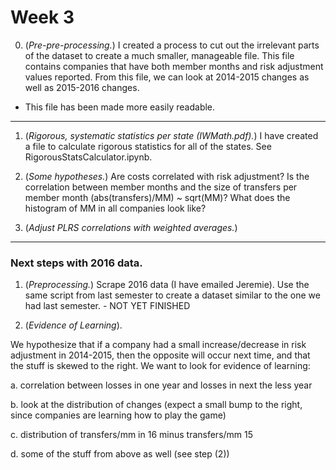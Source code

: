 # Week 3

0. (*Pre-pre-processing.*) I created a process to cut out the irrelevant parts of the dataset to create a much smaller, manageable file. This file contains companies that have both member months and risk adjustment values reported. From this file, we can look at 2014-2015 changes as well as 2015-2016 changes.

- This file has been made more easily readable.

- - -

1. (*Rigorous, systematic statistics per state (IWMath.pdf).*) I have created a file to calculate rigorous statistics for all of the states. See RigorousStatsCalculator.ipynb.

2. (*Some hypotheses.*) Are costs correlated with risk adjustment? Is the correlation between member months and the size of transfers per member month (abs(transfers)/MM) ~ sqrt(MM)? What does the histogram of MM in all companies look like?

3. (*Adjust PLRS correlations with weighted averages.*)

- - - 

### Next steps with 2016 data.

1. (*Preprocessing.*) Scrape 2016 data (I have emailed Jeremie). Use the same script from last semester to create a dataset similar to the one we had last semester. - NOT YET FINISHED

3. (*Evidence of Learning*).

We hypothesize that if a company had a small increase/decrease in risk adjustment in 2014-2015, then the opposite will occur next time, and that the stuff is skewed to the right. We want to look for evidence of learning:

a. correlation between losses in one year and losses in next the less year

b. look at the distribution of changes (expect a small bump to the right, since companies are learning how to play the game)

c. distribution of transfers/mm in 16 minus transfers/mm 15

d. some of the stuff from above as well (see step (2))